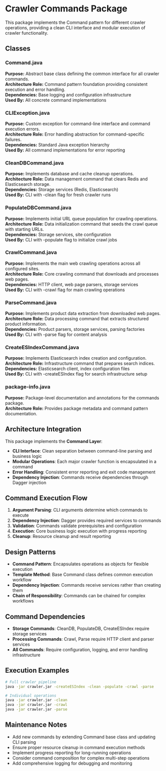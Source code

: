 # Crawler Commands Package

This package implements the Command pattern for different crawler operations, providing a clean CLI interface and
modular execution of crawler functionality.

## Classes

### Command.java

**Purpose:** Abstract base class defining the common interface for all crawler commands.  
**Architecture Role:** Command pattern foundation providing consistent execution and error handling.  
**Dependencies:** Base logging and configuration infrastructure  
**Used By:** All concrete command implementations

### CLIException.java

**Purpose:** Custom exception for command-line interface and command execution errors.  
**Architecture Role:** Error handling abstraction for command-specific failures.  
**Dependencies:** Standard Java exception hierarchy  
**Used By:** All command implementations for error reporting

### CleanDBCommand.java

**Purpose:** Implements database and cache cleanup operations.  
**Architecture Role:** Data management command that clears Redis and Elasticsearch storage.  
**Dependencies:** Storage services (Redis, Elasticsearch)  
**Used By:** CLI with -clean flag for fresh crawler runs

### PopulateDBCommand.java

**Purpose:** Implements initial URL queue population for crawling operations.  
**Architecture Role:** Data initialization command that seeds the crawl queue with starting URLs.  
**Dependencies:** Storage services, site configuration  
**Used By:** CLI with -populate flag to initialize crawl jobs

### CrawlCommand.java

**Purpose:** Implements the main web crawling operations across all configured sites.  
**Architecture Role:** Core crawling command that downloads and processes web pages.  
**Dependencies:** HTTP client, web page parsers, storage services  
**Used By:** CLI with -crawl flag for main crawling operations

### ParseCommand.java

**Purpose:** Implements product data extraction from downloaded web pages.  
**Architecture Role:** Data processing command that extracts structured product information.  
**Dependencies:** Product parsers, storage services, parsing factories  
**Used By:** CLI with -parse flag for content analysis

### CreateESIndexCommand.java

**Purpose:** Implements Elasticsearch index creation and configuration.  
**Architecture Role:** Infrastructure command that prepares search indices.  
**Dependencies:** Elasticsearch client, index configuration files  
**Used By:** CLI with -createESIndex flag for search infrastructure setup

### package-info.java

**Purpose:** Package-level documentation and annotations for the commands package.  
**Architecture Role:** Provides package metadata and command pattern documentation.

## Architecture Integration

This package implements the **Command Layer**:

- **CLI Interface**: Clean separation between command-line parsing and business logic
- **Modular Operations**: Each major crawler function is encapsulated in a command
- **Error Handling**: Consistent error reporting and exit code management
- **Dependency Injection**: Commands receive dependencies through Dagger injection

## Command Execution Flow

1. **Argument Parsing**: CLI arguments determine which commands to execute
2. **Dependency Injection**: Dagger provides required services to commands
3. **Validation**: Commands validate prerequisites and configuration
4. **Execution**: Core business logic execution with progress reporting
5. **Cleanup**: Resource cleanup and result reporting

## Design Patterns

- **Command Pattern**: Encapsulates operations as objects for flexible execution
- **Template Method**: Base Command class defines common execution workflow
- **Dependency Injection**: Commands receive services rather than creating them
- **Chain of Responsibility**: Commands can be chained for complex workflows

## Command Dependencies

- **Storage Commands**: CleanDB, PopulateDB, CreateESIndex require storage services
- **Processing Commands**: Crawl, Parse require HTTP client and parser services
- **All Commands**: Require configuration, logging, and error handling infrastructure

## Execution Examples

```bash
# Full crawler pipeline
java -jar crawler.jar -createESIndex -clean -populate -crawl -parse

# Individual operations
java -jar crawler.jar -clean
java -jar crawler.jar -crawl
java -jar crawler.jar -parse
```

## Maintenance Notes

- Add new commands by extending Command base class and updating CLI parsing
- Ensure proper resource cleanup in command execution methods
- Implement progress reporting for long-running operations
- Consider command composition for complex multi-step operations
- Add comprehensive logging for debugging and monitoring